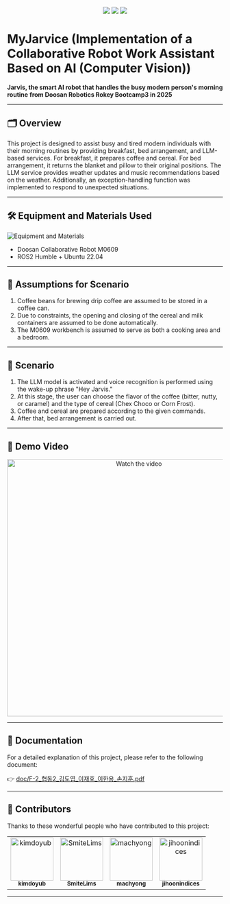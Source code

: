 
<p align="center">
  <img src="https://img.shields.io/badge/ROS2-Humble-blue?logo=ros" />
  <img src="https://img.shields.io/badge/Python-3.10-yellow?logo=python" />
  <img src="https://img.shields.io/badge/License-Apache%202.0-blue.svg?logo=apache" />
</p>

# MyJarvice (Implementation of a Collaborative Robot Work Assistant Based on AI (Computer Vision))  

**Jarvis, the smart AI robot that handles the busy modern person's morning routine** **from Doosan Robotics Rokey Bootcamp3 in 2025**

---

## 🗂️ Overview
This project is designed to assist busy and tired modern individuals with their morning routines by providing breakfast, bed arrangement, and LLM-based services. For breakfast, it prepares coffee and cereal. For bed arrangement, it returns the blanket and pillow to their original positions. The LLM service provides weather updates and music recommendations based on the weather. Additionally, an exception-handling function was implemented to respond to unexpected situations.

---

## 🛠️ Equipment and Materials Used
![Equipment and Materials](images/materials.png)
- Doosan Collaborative Robot M0609  
- ROS2 Humble + Ubuntu 22.04

---
## 🧠 Assumptions for Scenario
1. Coffee beans for brewing drip coffee are assumed to be stored in a coffee can.
2. Due to constraints, the opening and closing of the cereal and milk containers are assumed to be done automatically.
3. The M0609 workbench is assumed to serve as both a cooking area and a bedroom.
---

## 📖 Scenario
1. The LLM model is activated and voice recognition is performed using the wake-up phrase "Hey Jarvis."
2. At this stage, the user can choose the flavor of the coffee (bitter, nutty, or caramel) and the type of cereal (Chex Choco or Corn Frost).
3. Coffee and cereal are prepared according to the given commands.
4. After that, bed arrangement is carried out.
---

## 🎥 Demo Video
<p align="center">
  <a href="https://youtu.be/UUnwcfdMLlQ">
    <img src="https://img.youtube.com/vi/UUnwcfdMLlQ/0.jpg" alt="Watch the video" width="600"/>
  </a>
</p>

---

## 📄 Documentation

For a detailed explanation of this project, please refer to the following document:

👉 [doc/F-2_협동2_김도엽_이재호_이한용_손지훈.pdf](docs/F-2_협동2_김도엽_이재호_이한용_손지훈.pdf)

---

## 👥 Contributors

Thanks to these wonderful people who have contributed to this project:

<table>
  <tr>
    <td align="center">
      <a href="https://github.com/kimdoyub">
        <img src="https://github.com/kimdoyub.png" width="100px;" alt="kimdoyub"/><br />
        <sub><b>kimdoyub</b></sub>
      </a>
    </td>
    <td align="center">
      <a href="https://github.com/SmiteLims">
        <img src="https://github.com/SmiteLims.png" width="100px;" alt="SmiteLims"/><br />
        <sub><b>SmiteLims</b></sub>
      </a>
    </td>
    <td align="center">
      <a href="https://github.com/machyong">
        <img src="https://github.com/machyong.png" width="100px;" alt="machyong"/><br />
        <sub><b>machyong</b></sub>
      </a>
    </td>
    <td align="center">
      <a href="https://github.com/jihoonindices">
        <img src="https://github.com/jihoonindices" width="100px;" alt="jihoonindices"/><br />
        <sub><b>jihoonindices</b></sub>
      </a>
    </td>
  </tr>
</table>


---

